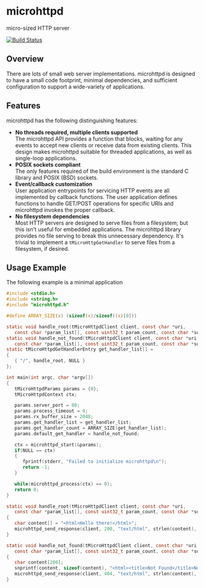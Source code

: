# microhttpd
micro-sized HTTP server

[![Build Status](https://travis-ci.org/zorxx/microhttpd.svg?branch=master)](https://travis-ci.org/zorxx/microhttpd)

## Overview
There are lots of small web server implementations. microhttpd is designed to have a small code footprint, minimal dependencies, and sufficient configuration to support a wide-variety of applications.

## Features
microhttpd has the following distinguishing features:

- **No threads required, multiple clients supported**\
The microhttpd API provides a function that blocks, waiting for any events to accept new clients or receive data from existing clients. This design makes microhttpd suitable for threaded applications, as well as single-loop applications.
- **POSIX sockets compliant**\
The only features required of the build environment is the standard C library and POSIX (BSD) sockets.
- **Event/callback customization**\
User application entrypoints for servicing HTTP events are all implemented by callback functions. The user application defines functions to handle GET/POST operations for specific URIs and microhttpd invokes the proper callback.
- **No filesystem dependencies**\
Most HTTP servers are designed to serve files from a filesystem; but this isn't useful for embedded applications. The microhttpd library provides no file serving to break this unnecessary dependency. It's trivial to implement a `tMicroHttpGetHandler` to serve files from a filesystem, if desired.

## Usage Example
The following example is a minimal application

```c
#include <stdio.h>
#include <string.h>
#include "microhttpd.h"

#define ARRAY_SIZE(x) (sizeof(x)/sizeof((x)[0]))

static void handle_root(tMicroHttpdClient client, const char *uri,
   const char *param_list[], const uint32_t param_count, const char *source_address, void *cookie);
static void handle_not_found(tMicroHttpdClient client, const char *uri,
   const char *param_list[], const uint32_t param_count, const char *source_address, void *cookie);
static tMicroHttpdGetHandlerEntry get_handler_list[] =
{
   { "/", handle_root, NULL }
};

int main(int argc, char *argv[])
{
   tMicroHttpdParams params = {0};
   tMicroHttpdContext ctx;

   params.server_port = 80;
   params.process_timeout = 0;
   params.rx_buffer_size = 2048;
   params.get_handler_list = get_handler_list;
   params.get_handler_count = ARRAY_SIZE(get_handler_list);
   params.default_get_handler = handle_not_found;

   ctx = microhttpd_start(&params);
   if(NULL == ctx)
   {
      fprintf(stderr, "Failed to initialize microhttpd\n");
      return -1;
   }

   while(microhttpd_process(ctx) == 0);
   return 0;
}

static void handle_root(tMicroHttpdClient client, const char *uri,
   const char *param_list[], const uint32_t param_count, const char *source_address, void *cookie)
{
   char content[] = "<html>Hello there!</html>";
   microhttpd_send_response(client, 200, "text/html", strlen(content), NULL, content);
}

static void handle_not_found(tMicroHttpdClient client, const char *uri,
   const char *param_list[], const uint32_t param_count, const char *source_address, void *cookie)
{
   char content[200];
   snprintf(content, sizeof(content), "<html><title>Not Found</title>Not found: %s</html>", uri);
   microhttpd_send_response(client, 404, "text/html", strlen(content), NULL, content);
}

```
